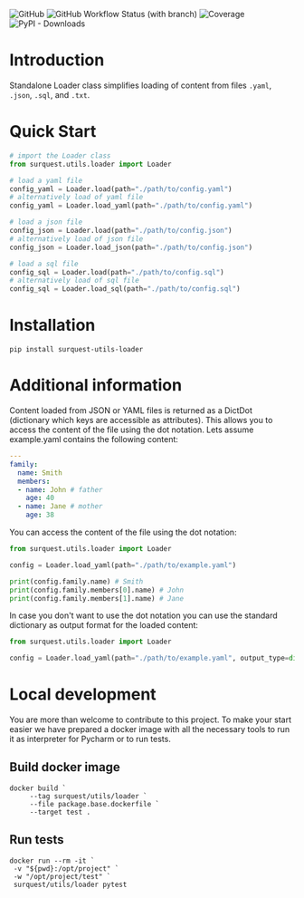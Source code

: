 ![GitHub](https://img.shields.io/github/license/surquest/python-utils-loader?style=flat-square)
![GitHub Workflow Status (with branch)](https://img.shields.io/github/actions/workflow/status/surquest/python-utils-loader/test.yml?branch=main&style=flat-square)
![Coverage](https://img.shields.io/endpoint?url=https://gist.githubusercontent.com/surquest/6e25c317000917840152a5e702e71963/raw/python-utils-loader.json&style=flat-square)
![PyPI - Downloads](https://img.shields.io/pypi/dm/surquest-utils-loader?style=flat-square)



# Introduction

Standalone Loader class simplifies loading of content from files `.yaml`, `.json`, `.sql`, and `.txt`.

# Quick Start

```python
# import the Loader class
from surquest.utils.loader import Loader

# load a yaml file
config_yaml = Loader.load(path="./path/to/config.yaml")
# alternatively load of yaml file
config_yaml = Loader.load_yaml(path="./path/to/config.yaml")

# load a json file
config_json = Loader.load(path="./path/to/config.json")
# alternatively load of json file
config_json = Loader.load_json(path="./path/to/config.json")

# load a sql file
config_sql = Loader.load(path="./path/to/config.sql")
# alternatively load of sql file
config_sql = Loader.load_sql(path="./path/to/config.sql")
```

# Installation

```
pip install surquest-utils-loader
```

# Additional information

Content loaded from JSON or YAML files is returned as a DictDot (dictionary which keys are accessible as attributes). This allows you to access the content of the file using the dot notation. Lets assume example.yaml contains the following content:

```yaml
---
family:
  name: Smith
  members:
  - name: John # father
    age: 40
  - name: Jane # mother
    age: 38
```

You can access the content of the file using the dot notation:

```python
from surquest.utils.loader import Loader

config = Loader.load_yaml(path="./path/to/example.yaml")

print(config.family.name) # Smith
print(config.family.members[0].name) # John
print(config.family.members[1].name) # Jane
```

In case you don't want to use the dot notation you can use the standard dictionary as output format for the loaded content:

```python
from surquest.utils.loader import Loader

config = Loader.load_yaml(path="./path/to/example.yaml", output_type=dict)
```

# Local development

You are more than welcome to contribute to this project. To make your start easier we have prepared a docker image with all the necessary tools to run it as interpreter for Pycharm or to run tests.


## Build docker image
```
docker build `
     --tag surquest/utils/loader `
     --file package.base.dockerfile `
     --target test .
```

## Run tests
```
docker run --rm -it `
 -v "${pwd}:/opt/project" `
 -w "/opt/project/test" `
 surquest/utils/loader pytest
```